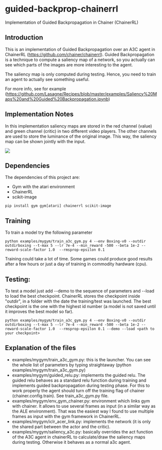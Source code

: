 # guided-backprop-chainerrl
Implementation of Guided Backpropagation in Chainer (ChainerRL)

## Introduction

This is an implementation of Guided Backpropagation over an A3C agent in ChainerRL (https://github.com/chainer/chainerrl). Guided Backpropagation is a technique to compute a saliency map of a network, so you actually can see which parts of the images are more interesting to the agent.

The saliency map is only computed during testing. Hence, you need to train an agent to actually see something useful.

For more info, see for example (https://github.com/Lasagne/Recipes/blob/master/examples/Saliency%20Maps%20and%20Guided%20Backpropagation.ipynb)

## Implementation Notes

In this implementation saliency maps are stored in the red channel (value) and green channel (critic) in two different video players. The other channels are used to store the luminance of the original image. This way, the saliency map can be shown jointly with the input.

![](https://user-images.githubusercontent.com/7602074/31092790-c9834870-a7af-11e7-98c1-5accd274acea.gif)

## Dependencies

The dependencies of this project are:

* Gym with the atari environment
* ChainerRL
* scikit-image

```
pip install gym gym[atari] chainerrl scikit-image
```

## Training

To train a model try the following parameter

```
python examples/mygym/train_a3c_gym.py 4 --env Boxing-v0 --outdir outdirboxing --t-max 5 --lr 7e-4 --min_reward -500 --beta 1e-2 --reward-scale-factor 1.0  --rmsprop-epsilon 0.1 

```

Training could take a lot of time. Some games could produce good results after a few hours or just a day of training in commodity hardware (cpu). 

## Testing:

To test a model just add --demo to the sequence of parameters and --load to load the best checkpoint. ChainerRL stores the checkpoint inside "outdir", in a folder with the date the training/test was launched. The best checkpoint is the one with the highest id number (a model is not saved until it improves the best model so far).

```
python examples/mygym/train_a3c_gym.py 4 --env Boxing-v0 --outdir outdirboxing --t-max 5 --lr 7e-4 --min_reward -500 --beta 1e-2 --reward-scale-factor 1.0  --rmsprop-epsilon 0.1 --demo --load <path to your checkpoint>
```

## Explanation of the files

* examples/mygym/train_a3c_gym.py: this is the launcher. You can see the whole list of parameters by typing straightaway (python examples/mygym/train_a3c_gym.py)
* examples/mygym/guided_relu.py: implements the guided relu. The guided relu behaves as a standard relu function during training and implements guided backpropagation during testing phase. For this to work properly the agent should turn off the training flag of chainer (chainer.config.train). See train_a3c_gym.py file.
* examples/mygym/env_gym_chainer.py: environment which links gym with chainer. It allows to use several frames as input (in a similar way as the ALE environment). That was the easiest way I found to use multiple frames as input with the gym framework in ChainerRL.
* examples/mygym/iclr_acer_link.py: implements the network (it is only the shared part between the actor and the critic). 
* examples/mygym/saliency_a3c.py: basically overrides the act function of the A3C agent in chainerRL to calculate/draw the saliency maps during testing. Otherwise it behaves as a normal a3c agent.
